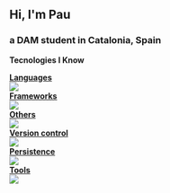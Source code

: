 ## Hi, I'm Pau
### a DAM student in Catalonia, Spain

**Tecnologies I Know**
<p align="center">
  <a href="https://skillicons.dev">
    <div><b>Languages</b></div>
    <img src="https://skillicons.dev/icons?i=java,javascript,typescript,html,css,cs,php,py,md">
    <div><b>Frameworks</b></div>
    <img src="https://skillicons.dev/icons?i=dotnet,spring,laravel,react,selenium,bootstrap">
    <div><b>Others</b></div>
    <img src="https://skillicons.dev/icons?i=vscode,visualstudio,androidstudio,eclipse,linux">
    <div><b>Version control</b></div>
    <img src="https://skillicons.dev/icons?i=git,github">
    <div><b>Persistence</b></div>
    <img src="https://skillicons.dev/icons?i=postgres,mysql">
    <div><b>Tools</b></div>
    <img src="https://skillicons.dev/icons?i=ps,sketchup,postman">
  </a>
</p>
